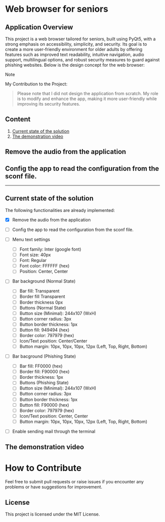 # Web browser for seniors

## Application Overview

This project is a web browser tailored for seniors, built using PyQt5, with a strong emphasis on accessibility, simplicity, and security. 
Its goal is to create a more user-friendly environment for older adults by offering features such as improved text readability, intuitive navigation, 
audio support, multilingual options, and robust security measures to guard against phishing websites. 
Below is the design concept for the web browser:

> [!NOTE]
> My Contribution to the Project:

> Please note that I did not design the application from scratch. My role is to modify and enhance the app, making it more user-friendly while improving its security features.

## Content
1. [Current state of the solution](#current-state)
2. [The demonstration video](#demo-video)


## Remove the audio from the application


## Config the app to read the configuration from the sconf file.

---------------------------------------

## Current state of the solution
<a name="current-state"></a>

The following functionalities are already implemented:

 - [x] Remove the audio from the application
 - [ ] Config the app to read the configuration from the sconf file.

 - [ ] Menu text settings
    - [ ] Font family: Inter (google font)
    - [ ] Font size: 40px
    - [ ] Font: Regular
    - [ ] Font color: FFFFFF (hex)
    - [ ] Position: Center, Center
- [ ] Bar background (Normal State)
    - [ ] Bar fill: Transparent
    - [ ] Border fill Transparent
    - [ ] Border thickness 0px
    - [ ] Buttons (Normal State)
    - [ ] Button size (Minimal): 244x107 (WxH)
    - [ ] Button corner radius: 3px
    - [ ] Button border thickness: 1px
    - [ ] Button fill: 949494 (hex)
    - [ ] Border color: 797979 (hex)
    - [ ] Icon/Text position: Center/Center
    - [ ] Button margin: 10px, 10px, 10px, 12px (Left, Top, Right, Bottom)
    
- [ ] Bar bacground (Phishing State)
    - [ ] Bar fill: FF0000 (hex)
    - [ ] Border fill: F90000 (hex)
    - [ ] Border thickness: 1px
    - [ ] Buttons (Phishing State)
    - [ ] Button size (Minimal): 244x107 (WxH)
    - [ ] Button corner radius: 3px
    - [ ] Button border thickness: 1px
    - [ ] Button fill: F90000 (hex)
    - [ ] Border color: 797979 (hex)
    - [ ] Icon/Text position: Center, Center
    - [ ] Button margin: 10px, 10px, 10px, 12px (Left, Top, Right, Bottom)
    
- [ ] Enable sending mail through the terminal


      

## The demonstration video
<a name="demo-video"></a>

# How to Contribute
Feel free to submit pull requests or raise issues if you encounter any problems or have suggestions for improvement.

## License
This project is licensed under the MIT License.
